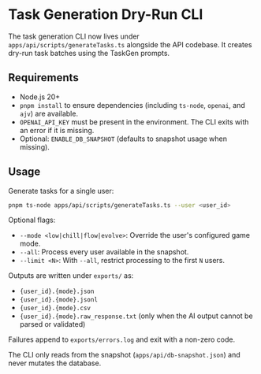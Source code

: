 # Task Generation Dry-Run CLI

The task generation CLI now lives under `apps/api/scripts/generateTasks.ts` alongside the API codebase. It creates dry-run task batches using the TaskGen prompts.

## Requirements

- Node.js 20+
- `pnpm install` to ensure dependencies (including `ts-node`, `openai`, and `ajv`) are available.
- `OPENAI_API_KEY` must be present in the environment. The CLI exits with an error if it is missing.
- Optional: `ENABLE_DB_SNAPSHOT` (defaults to snapshot usage when missing).

## Usage

Generate tasks for a single user:

```bash
pnpm ts-node apps/api/scripts/generateTasks.ts --user <user_id>
```

Optional flags:

- `--mode <low|chill|flow|evolve>`: Override the user's configured game mode.
- `--all`: Process every user available in the snapshot.
- `--limit <N>`: With `--all`, restrict processing to the first `N` users.

Outputs are written under `exports/` as:

- `{user_id}.{mode}.json`
- `{user_id}.{mode}.jsonl`
- `{user_id}.{mode}.csv`
- `{user_id}.{mode}.raw_response.txt` (only when the AI output cannot be parsed or validated)

Failures append to `exports/errors.log` and exit with a non-zero code.

The CLI only reads from the snapshot (`apps/api/db-snapshot.json`) and never mutates the database.
